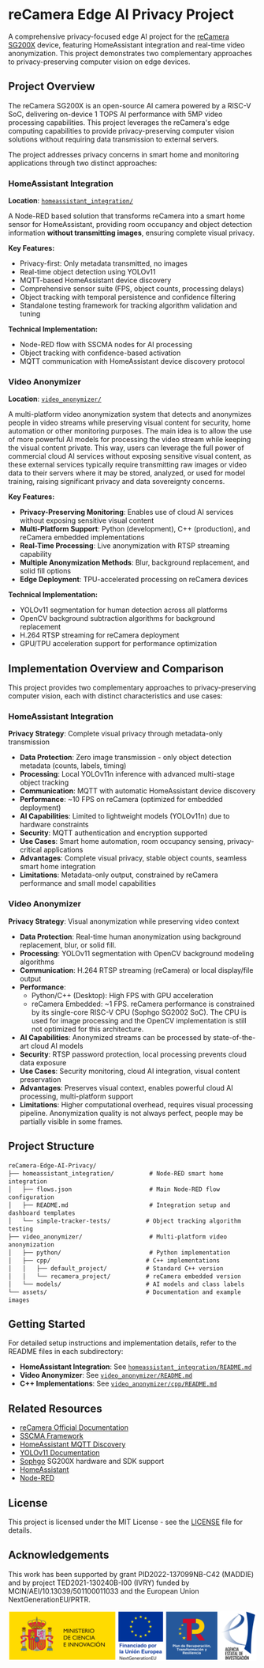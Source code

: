 # reCamera Edge AI Privacy Project

A comprehensive privacy-focused edge AI project for the [reCamera SG200X](https://github.com/Seeed-Studio/OSHW-reCamera-Series) device, featuring HomeAssistant integration and real-time video anonymization. This project demonstrates two complementary approaches to privacy-preserving computer vision on edge devices.

## Project Overview

The reCamera SG200X is an open-source AI camera powered by a RISC-V SoC, delivering on-device 1 TOPS AI performance with 5MP video processing capabilities. This project leverages the reCamera's edge computing capabilities to provide privacy-preserving computer vision solutions without requiring data transmission to external servers.

The project addresses privacy concerns in smart home and monitoring applications through two distinct approaches:

### HomeAssistant Integration
**Location**: [`homeassistant_integration/`](./homeassistant_integration/)

A Node-RED based solution that transforms reCamera into a smart home sensor for HomeAssistant, providing room occupancy and object detection information **without transmitting images**, ensuring complete visual privacy.

**Key Features:**
- Privacy-first: Only metadata transmitted, no images
- Real-time object detection using YOLOv11
- MQTT-based HomeAssistant device discovery
- Comprehensive sensor suite (FPS, object counts, processing delays)
- Object tracking with temporal persistence and confidence filtering
- Standalone testing framework for tracking algorithm validation and tuning

**Technical Implementation:**
- Node-RED flow with SSCMA nodes for AI processing
- Object tracking with confidence-based activation
- MQTT communication with HomeAssistant device discovery protocol


### Video Anonymizer
**Location**: [`video_anonymizer/`](./video_anonymizer/)

A multi-platform video anonymization system that detects and anonymizes people in video streams while preserving visual content for security, home automation or other monitoring purposes. The main idea is to allow the use of more powerful AI models for processing the video stream while keeping the visual content private. This way, users can leverage the full power of commercial cloud AI services without exposing sensitive visual content, as these external services typically require transmitting raw images or video data to their servers where it may be stored, analyzed, or used for model training, raising significant privacy and data sovereignty concerns.

**Key Features:**
- **Privacy-Preserving Monitoring**: Enables use of cloud AI services without exposing sensitive visual content
- **Multi-Platform Support**: Python (development), C++ (production), and reCamera embedded implementations
- **Real-Time Processing**: Live anonymization with RTSP streaming capability
- **Multiple Anonymization Methods**: Blur, background replacement, and solid fill options
- **Edge Deployment**: TPU-accelerated processing on reCamera devices

**Technical Implementation:**
- YOLOv11 segmentation for human detection across all platforms
- OpenCV background subtraction algorithms for background replacement
- H.264 RTSP streaming for reCamera deployment
- GPU/TPU acceleration support for performance optimization


## Implementation Overview and Comparison

This project provides two complementary approaches to privacy-preserving computer vision, each with distinct characteristics and use cases:

### HomeAssistant Integration
**Privacy Strategy**: Complete visual privacy through metadata-only transmission
- **Data Protection**: Zero image transmission - only object detection metadata (counts, labels, timing)
- **Processing**: Local YOLOv11n inference with advanced multi-stage object tracking
- **Communication**: MQTT with automatic HomeAssistant device discovery
- **Performance**: ~10 FPS on reCamera (optimized for embedded deployment)
- **AI Capabilities**: Limited to lightweight models (YOLOv11n) due to hardware constraints
- **Security**: MQTT authentication and encryption supported
- **Use Cases**: Smart home automation, room occupancy sensing, privacy-critical applications
- **Advantages**: Complete visual privacy, stable object counts, seamless smart home integration
- **Limitations**: Metadata-only output, constrained by reCamera performance and small model capabilities

### Video Anonymizer
**Privacy Strategy**: Visual anonymization while preserving video context
- **Data Protection**: Real-time human anonymization using background replacement, blur, or solid fill.
- **Processing**: YOLOv11 segmentation with OpenCV background modeling algorithms
- **Communication**: H.264 RTSP streaming (reCamera) or local display/file output
- **Performance**: 
  - Python/C++ (Desktop): High FPS with GPU acceleration
  - reCamera Embedded: ~1 FPS. reCamera performance is constrained by its single-core RISC-V CPU (Sophgo SG2002 SoC). The CPU is used for image processing and the OpenCV implementation is still not optimized for this architecture.
- **AI Capabilities**: Anonymized streams can be processed by state-of-the-art cloud AI models
- **Security**: RTSP password protection, local processing prevents cloud data exposure
- **Use Cases**: Security monitoring, cloud AI integration, visual content preservation
- **Advantages**: Preserves visual context, enables powerful cloud AI processing, multi-platform support
- **Limitations**: Higher computational overhead, requires visual processing pipeline. Anonymization quality is not always perfect, people may be partially visible in some frames.


## Project Structure

```
reCamera-Edge-AI-Privacy/
├── homeassistant_integration/          # Node-RED smart home integration
│   ├── flows.json                      # Main Node-RED flow configuration
│   ├── README.md                       # Integration setup and dashboard templates
│   └── simple-tracker-tests/          # Object tracking algorithm testing
├── video_anonymizer/                   # Multi-platform video anonymization
│   ├── python/                         # Python implementation
│   ├── cpp/                           # C++ implementations
│   │   ├── default_project/           # Standard C++ version
│   │   └── recamera_project/          # reCamera embedded version
│   └── models/                        # AI models and class labels
└── assets/                            # Documentation and example images
```

## Getting Started

For detailed setup instructions and implementation details, refer to the README files in each subdirectory:

- **HomeAssistant Integration**: See [`homeassistant_integration/README.md`](./homeassistant_integration/README.md)
- **Video Anonymizer**: See [`video_anonymizer/README.md`](./video_anonymizer/README.md)
- **C++ Implementations**: See [`video_anonymizer/cpp/README.md`](./video_anonymizer/cpp/README.md)

## Related Resources

- [reCamera Official Documentation](https://wiki.seeedstudio.com/reCamera_intro/)
- [SSCMA Framework](https://github.com/Seeed-Studio/sscma-example-sg200x)
- [HomeAssistant MQTT Discovery](https://www.home-assistant.io/docs/mqtt/discovery/)
- [YOLOv11 Documentation](https://docs.ultralytics.com/)
- [Sophgo](https://www.sophgo.com/) SG200X hardware and SDK support
- [HomeAssistant](https://www.home-assistant.io/)
- [Node-RED](https://nodered.org/)

## License

This project is licensed under the MIT License - see the [LICENSE](LICENSE) file for details.


## Acknowledgements

This work has been supported by grant PID2022-137099NB-C42 (MADDIE) and by project TED2021-130240B-I00 (IVRY) funded by MCIN/AEI/10.13039/501100011033 and the European Union NextGenerationEU/PRTR.

![](./assets/acknowledgements_logos.png)

